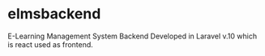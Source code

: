 # elmsbackend
E-Learning Management System Backend Developed in Laravel v.10 which is react used as frontend.
